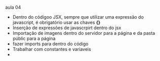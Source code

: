 aula 04

- Dentro do códigoo JSX, sempre que utilizar uma expressão do javascript, é obrigatório usar as chaves **{}**
- Inserção de expressões de javascrpirt dentro do jsx
- Importação de imagens dentro do servidor para a página e da pasta públic para a página
- fazer imports para dentro do código
- Trabalhar com constantes e varíaveis
- 

